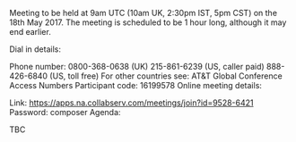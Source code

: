 Meeting to be held at 9am UTC (10am UK, 2:30pm IST, 5pm CST) on the 18th May 2017. The meeting is scheduled to be 1 hour long, although it may end earlier.

Dial in details:

Phone number:
0800-368-0638 (UK)
215-861-6239 (US, caller paid)
888-426-6840 (US, toll free)
For other countries see: AT&T Global Conference Access Numbers
Participant code: 16199578
Online meeting details:

Link: https://apps.na.collabserv.com/meetings/join?id=9528-6421
Password: composer
Agenda:

TBC